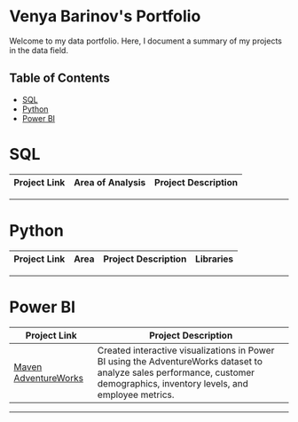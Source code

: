 # Venya Barinov's Portfolio

Welcome to my data portfolio. Here, I document a summary of my projects in the data field.

## Table of Contents
- [SQL](#sql)
- [Python](#python)
- [Power BI](#powerbi)

# SQL
| Project Link | Area of Analysis | Project Description |
|---|---|---|

***

# Python

| Project Link | Area | Project Description | Libraries |
|---|---|---|---|

***

# Power BI

| Project Link | Project Description |
|---|---|
| [Maven AdventureWorks]([https://github.com/katiehuangx/Maven-Unicorn-Challenge](https://github.com/vbarinov001/Maven-Adventure-Works)) | Created interactive visualizations in Power BI using the AdventureWorks dataset to analyze sales performance, customer demographics, inventory levels, and employee metrics. |

***
